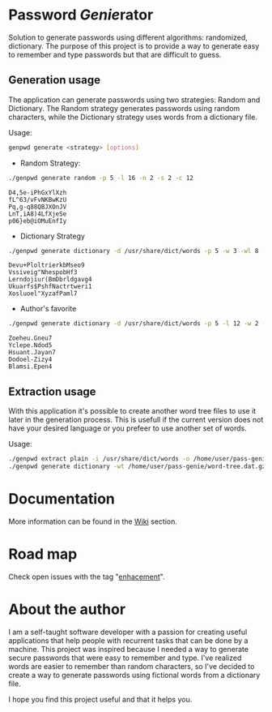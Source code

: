 # Password *Genie*rator
Solution to generate passwords using different algorithms: randomized, dictionary. The purpose of this project is to provide a way to generate easy to remember and type passwords but that are difficult to guess.

## Generation usage
The application can generate passwords using two strategies: Random and Dictionary. The Random strategy generates passwords using random characters, while the Dictionary strategy uses words from a dictionary file.

Usage:
```bash
genpwd generate <strategy> [options]
```

  - Random Strategy:
```bash
./genpwd generate random -p 5 -l 16 -n 2 -s 2 -c 12
```
```
D4,5e-iPhGxYlXzh
fL^63/vFvNKBwKzU
Pq,g-q88QBJXOnJV
LnT,iA8)4LfXjeSe
p06}eb@iOMuEnfIy
```
  - Dictionary Strategy
```bash
./genpwd generate dictionary -d /usr/share/dict/words -p 5 -w 3 -wl 8 -wd 2
```
```
Devu+PloltrierkbMseo9
Vssiveig"NhespobHf3
Lerndojiur(BmDbrldgavg4
Ukuarfs$PshfNactrtweri1
Xosluoel"XyzafPaml7
```

  - Author's favorite
```bash
./genpwd generate dictionary -d /usr/share/dict/words -p 5 -l 12 -w 2 -n 1 -s 1 -sc "-." -wl 6 -wd 4 -ko AlternatingStroke
```
```
Zoeheu.Gneu7
Yclepe.Ndod5
Hsuant.Jayan7
Dodoel-Zizy4
Blamsi.Epen4
```

## Extraction usage
With this application it's possible to create another word tree files to use it later in the generation process. This is usefull if the current version does not have your desired language or you prefeer to use another set of words.

Usage:
```bash
./genpwd extract plain -i /usr/share/dict/words -o /home/user/pass-genie/word-tree.dat.gz
./genpwd generate dictionary -wt /home/user/pass-genie/word-tree.dat.gz -p 10 -l 12 -w 2 -n 1 -s 1 -sc "-." -wl 6 -wd 4 -ko AlternatingStroke
```
# Documentation
More information can be found in the [Wiki](https://github.com/drodriguez-dev/password-genie/wiki) section.

# Road map
Check open issues with the tag "[enhacement](issues?q=is%3Aissue+is%3Aopen+label%3Aenhancement+)".

# About the author
I am a self-taught software developer with a passion for creating useful applications that help people with recurrent tasks that can be done by a machine. This project was inspired because I needed a way to generate secure passwords that were easy to remember and type. I've realized words are easier to remember than random characters, so I've decided to create a way to generate passwords using fictional words from a dictionary file.

I hope you find this project useful and that it helps you.